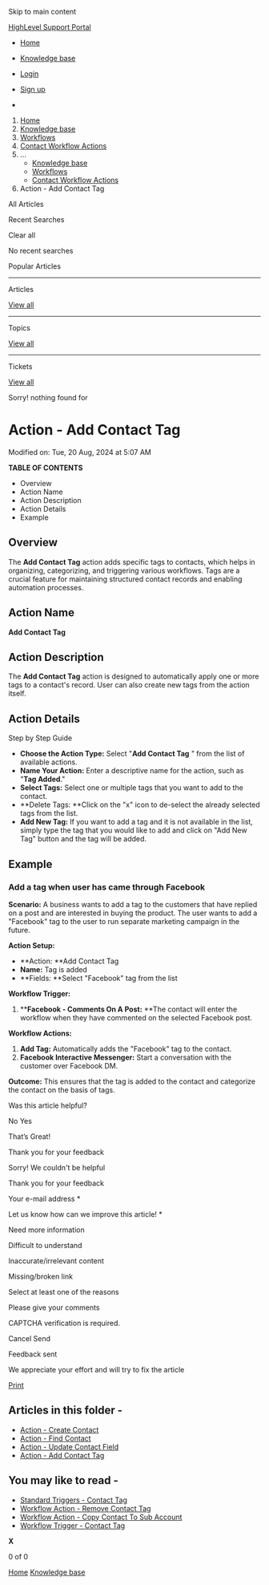 Skip to main content

[ HighLevel Support Portal ](https://help.gohighlevel.com)

  * [ Home ](/support/home)
  * [ Knowledge base ](/support/solutions)

  * [Login](/support/login)
  * [Sign up](/support/signup)
  * 

  1. [Home](/support/home)
  2. [Knowledge base](/support/solutions)
  3. [Workflows](/support/solutions/48000455132)
  4. [Contact Workflow Actions](/support/solutions/folders/155000000748)
  5. ... 
     * [Knowledge base](/support/solutions)
     * [Workflows](/support/solutions/48000455132)
     * [Contact Workflow Actions](/support/solutions/folders/155000000748)
  6. Action - Add Contact Tag

All  Articles 

Recent Searches

Clear all

No recent searches

Popular Articles

* * *

Articles

[View all](/support/search/solutions)

* * *

Topics

[View all](/support/search/topics)

* * *

Tickets

[View all](/support/search/tickets)

Sorry! nothing found for   

# Action - Add Contact Tag

Modified on: Tue, 20 Aug, 2024 at 5:07 AM

**TABLE OF CONTENTS**

  * Overview
  * Action Name
  * Action Description
  * Action Details
  * Example

##   

## Overview

The **Add Contact Tag** action adds specific tags to contacts, which helps in organizing, categorizing, and triggering various workflows. Tags are a crucial feature for maintaining structured contact records and enabling automation processes.

## Action Name

**Add Contact Tag**

##  Action Description

The **Add Contact Tag** action is designed to automatically apply one or more tags to a contact's record. User can also create new tags from the action itself.

## Action Details

Step by Step Guide

  * **Choose the Action Type:** Select "**Add Contact Tag** " from the list of available actions.
  * **Name Your Action:** Enter a descriptive name for the action, such as "**Tag Added**."
  * **Select Tags:** Select one or multiple tags that you want to add to the contact.
  * **Delete Tags:  **Click on the "x" icon to de-select the already selected tags from the list.
  * **Add New Tag:** If you want to add a tag and it is not available in the list, simply type the tag that you would like to add and click on "Add New Tag" button and the tag will be added.

##   

## 

## Example

### Add a tag when user has came through Facebook

**Scenario:** A business wants to add a tag to the customers that have replied on a post and are interested in buying the product. The user wants to add a "Facebook" tag to the user to run separate marketing campaign in the future.

**Action Setup:**

  * **Action:  **Add Contact Tag
  * **Name:** Tag is added
  * **Fields:  **Select "Facebook" tag from the list

**Workflow Trigger:**

  1. ****Facebook - Comments On A Post:**  **The contact will enter the workflow when they have commented on the selected Facebook post.

**Workflow Actions:**

  1. **Add Tag:** Automatically adds the "Facebook" tag to the contact.
  2. **Facebook Interactive Messenger:** Start a conversation with the customer over Facebook DM.

**Outcome:** This ensures that the tag is added to the contact and categorize the contact on the basis of tags.

Was this article helpful?

No  Yes 

That’s Great!

Thank you for your feedback

Sorry! We couldn't be helpful

Thank you for your feedback

Your e-mail address *

Let us know how can we improve this article! *

Need more information 

Difficult to understand 

Inaccurate/irrelevant content 

Missing/broken link 

Select at least one of the reasons 

Please give your comments 

CAPTCHA verification is required. 

Cancel  Send 

Feedback sent

We appreciate your effort and will try to fix the article

[Print](javascript:print\(\))

## Articles in this folder -

  * [Action - Create Contact](/support/solutions/articles/155000002685-action-create-contact)
  * [Action - Find Contact](/support/solutions/articles/155000002686-action-find-contact)
  * [Action - Update Contact Field](/support/solutions/articles/155000002688-action-update-contact-field)
  * [Action - Add Contact Tag](/support/solutions/articles/155000003111-action-add-contact-tag)

## You may like to read -

  * [Standard Triggers - Contact Tag](/support/solutions/articles/48001213546-standard-triggers-contact-tag)
  * [Workflow Action - Remove Contact Tag](/support/solutions/articles/155000003266-workflow-action-remove-contact-tag)
  * [Workflow Action - Copy Contact To Sub Account](/support/solutions/articles/155000003272-workflow-action-copy-contact-to-sub-account)
  * [Workflow Trigger - Contact Tag](/support/solutions/articles/155000002482-workflow-trigger-contact-tag)

**X**

0 of 0 []()

[Home](/support/home) [Knowledge base](/support/solutions)
